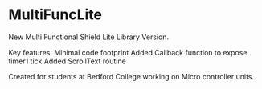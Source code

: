 # MultiFuncLite
New Multi Functional Shield Lite Library Version.

Key features:
Minimal code footprint
Added Callback function to expose timer1 tick
Added ScrollText routine

Created for students at Bedford College working on Micro controller units.
